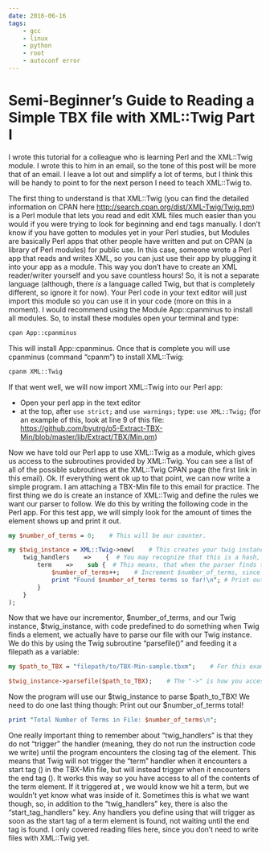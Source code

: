 ```yaml
---
date: 2016-06-16
tags:
    - gcc
    - linux
    - python
    - root
    - autoconf error
---
```


# Semi-Beginner’s Guide to Reading a Simple TBX file with XML::Twig Part I

I wrote this tutorial for a colleague who is learning Perl and the XML::Twig module.  I wrote this to him in an email, so the tone of this post will be more that of an email.  I leave a lot out and simplify a lot of terms, but I think this will be handy to point to for the next person I need to teach XML::Twig to.

The first thing to understand is that XML::Twig (you can find the detailed information on CPAN here <http://search.cpan.org/dist/XML-Twig/Twig.pm>) is a Perl module that lets you read and edit XML files much easier than you would if you were trying to look for beginning and end tags manually.  I don’t know if you have gotten to modules yet in your Perl studies, but Modules are basically Perl apps that other people have written and put on CPAN (a library of Perl modules) for public use.  In this case, someone wrote a Perl app that reads and writes XML, so you can just use their app by plugging it into your app as a module.  This way you don’t have to create an XML reader/writer yourself and you save countless hours!
So, it is not a separate language (although, there *is* a language called Twig, but that is completely different, so ignore it for now).  Your Perl code in your text editor will just import this module so you can use it in your code (more on this in a moment).
I would recommend using the Module App::cpanminus to install all modules.  So, to install these modules open your terminal and type:
 
```sh
cpan App::cpanminus
```
 
This will install App::cpanminus.  Once that is complete you will use cpanminus (command “cpanm”) to install XML::Twig:

```sh 
cpanm XML::Twig
```
 
If that went well, we will now import XML::Twig into our Perl app:
 
* Open your perl app in the text editor
* at the top, after `use strict;` and `use warnings;` type: `use XML::Twig;` (for an example of this, look at line 9 of this file: <https://github.com/byutrg/p5-Extract-TBX-Min/blob/master/lib/Extract/TBX/Min.pm>)

Now we have told our Perl app to use XML::Twig as a module, which gives us access to the subroutines provided by XML::Twig.  You can see a list of all of the possible subroutines at the XML::Twig CPAN page (the first link in this email).
Ok. If everything went ok up to that point, we can now write a simple program.  I am attaching a TBX-Min file to this email for practice.  The first thing we do is create an instance of XML::Twig and define the rules we want our parser to follow.  We do this by writing the following code in the Perl app.  For this test app, we will simply look for the amount of times the element shows up and print it out.

```perl
my $number_of_terms = 0;    # This will be our counter.

my $twig_instance = XML::Twig->new(    # This creates your twig instance and assigns it to the variable $twig_instance.  You can name it whatever you want though.
    twig_handlers    =>    {  # You may recognize that this is a hash, where "twig_handlers" is a key and everything inside of the { }s is the value.  "twig_handlers" is a key specific to XML::Twig and it lets us choose which elements we want to look for and do something when we find them
        term    =>    sub {  # This means, that when the parser finds the closing tag of a element, it will do the code defined in "sub { }". You can define the code elsewhere, but for now, we'll do it this way.
            $number_of_terms++;    # Increment $number_of_terms, since we found one.
            print "Found $number_of_terms terms so far!\n"; # Print out a progress update.
        }
    }
);
```

Now that we have our incrementor, $number_of_terms, and our Twig instance, $twig_instance, with code predefined to do something when Twig finds a element, we actually have to parse our file with our Twig instance.  We do this by using the Twig subroutine “parsefile()” and feeding it a filepath as a variable:

```perl 
my $path_to_TBX = "filepath/to/TBX-Min-sample.tbxm";    # For this example we will just hard code the filepath into our program. You would more likely have the user provide this information either with or @ARGV

$twig_instance->parsefile($path_to_TBX);    # The "->" is how you access the subroutines in our Twig instance (also called an Object).  It just says, run the subroutine "parsefile" which is a part of the $twig_instance object
``` 

Now the program will use our $twig_instance to parse $path_to_TBX!  We need to do one last thing though: Print out our $number_of_terms total!

```perl 
print "Total Number of Terms in File: $number_of_terms\n";
``` 
 
One really important thing to remember about “twig_handlers” is that they do not “trigger” the handler (meaning, they do not run the instruction code we write) until the program encounters the closing tag of the element.  This means that Twig will not trigger the “term” handler when it encounters a start tag () in the TBX-Min file, but will instead trigger when it encounters the end tag (). It works this way so you have access to all of the contents of the term element.  If it triggered at , we would know we hit a term, but we wouldn’t yet know what was inside of it.  Sometimes this is what we want though, so, in addition to the “twig_handlers” key, there is also the “start_tag_handlers” key.  Any handlers you define using that will trigger as soon as the start tag of a term element is found, not waiting until the end tag is found.
I only covered reading files here, since you don’t need to write files with XML::Twig yet.
